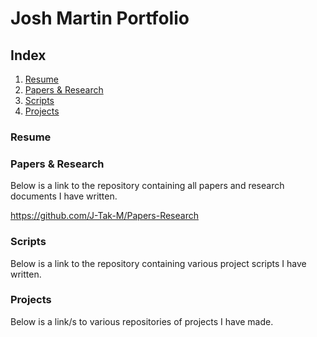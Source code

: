 # Josh Martin Portfolio
## Index
1. [Resume](https://github.com/J-Tak-M/Josh-M.github.io/blob/main/README.md#resume)
2. [Papers & Research](https://github.com/J-Tak-M/Josh-M.github.io/blob/main/README.md#papers--research)
3. [Scripts](https://github.com/J-Tak-M/Josh-M.github.io/blob/main/README.md#scripts)
4. [Projects](https://github.com/J-Tak-M/Josh-M.github.io/blob/main/README.md#projects)

### Resume

### Papers & Research
Below is a link to the repository containing all papers and research documents I have written.

https://github.com/J-Tak-M/Papers-Research


### Scripts
Below is a link to the repository containing various project scripts I have written.

### Projects
Below is a link/s to various repositories of projects I have made.
